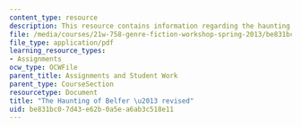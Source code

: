 ```yaml
---
content_type: resource
description: This resource contains information regarding the haunting of belfer.
file: /media/courses/21w-758-genre-fiction-workshop-spring-2013/be831bc07d43e62b0a5ea6ab3c518e11_MIT21W_758S13_Aka-Fn_drft.pdf
file_type: application/pdf
learning_resource_types:
- Assignments
ocw_type: OCWFile
parent_title: Assignments and Student Work
parent_type: CourseSection
resourcetype: Document
title: "The Haunting of Belfer \u2013 revised"
uid: be831bc0-7d43-e62b-0a5e-a6ab3c518e11
---
```

